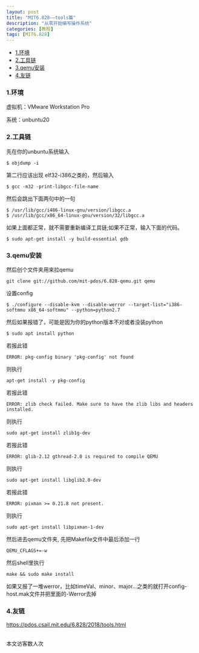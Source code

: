 ```yaml
---
layout: post
title: "MIT6.828——tools篇"
description: "从零开始编写操作系统"
categories: [教程]
tags: [MIT6.828]
---
```


-   [1.环境](#1)
-   [2.工具链](#2)
-   [3.qemu安装](#3)
-   [4.友链](#4)

<h3 id="1">1.环境</h3>
虚拟机：VMware Workstation Pro

系统：unbuntu20

<h3 id="2">2.工具链</h3>

先在你的unbuntu系统输入

```shell
$ objdump -i
```

第二行应该出现 elf32-i386之类的，然后输入

```shell
$ gcc -m32 -print-libgcc-file-name
```

然后会跳出下面两句中的一句

```shell
$ /usr/lib/gcc/i486-linux-gnu/version/libgcc.a
$ /usr/lib/gcc/x86_64-linux-gnu/version/32/libgcc.a
```

如果上面都正常，就不需要重新编译工具链;如果不正常，输入下面的代码。

```shell
$ sudo apt-get install -y build-essential gdb
```

<h3 id="3">3.qemu安装</h3>
然后创个文件夹用来拉qemu

```shell
git clone git://github.com/mit-pdos/6.828-qemu.git qemu
```

设置config

```shell
$ ./configure --disable-kvm --disable-werror --target-list="i386-softmmu x86_64-softmmu" --python=python2.7
```

然后如果报错了，可能是因为你的python版本不对或者没装python

```shell
$ sudo apt install python
```

若报此错

```shell
ERROR: pkg-config binary 'pkg-config' not found
```

则执行

```shell
apt-get install -y pkg-config
```

若报此错

```shell
ERROR: zlib check failed. Make sure to have the zlib libs and headers installed.
```

则执行

```shell
sudo apt-get install zlib1g-dev
```

若报此错

```shell
ERROR: glib-2.12 gthread-2.0 is required to compile QEMU
```

则执行

```shell
sudo apt-get install libglib2.0-dev
```

若报此错

```shell
ERROR: pixman >= 0.21.8 not present.
```

则执行

```shell
sudo apt-get install libpixman-1-dev
```

然后进去qemu文件夹, 先把Makefile文件中最后添加一行

```shell
QEMU_CFLAGS+=-w
```

然后shell里执行

```shell
make && sudo make install
```

如果又报了一堆werror，比如timeVal、minor、major...之类的就打开config-host.mak文件并把里面的-Werror去掉

<h3 id="4">4.友链</h3>

<https://pdos.csail.mit.edu/6.828/2018/tools.html>

<!-- Link Gitalk 的支持文件  -->

<link rel="stylesheet" href="https://unpkg.com/gitalk/dist/gitalk.css">
<script src="https://unpkg.com/gitalk@latest/dist/gitalk.min.js"></script>
<div id="gitalk-container"></div>
<script type="text/javascript">
    var gitalk = new Gitalk({

    // gitalk的主要参数
        clientID: '33599ca507921d70615d',
        clientSecret: '1e6229b3a409aac51d5d51dc5458a9c257ca59a9',
        repo: '300id.github.io',
        owner: '300id',
        admin: ['300id'],
        id:'2021-09-26-MIT6.828-tools',

    });
    gitalk.render('gitalk-container');

</script>
<!-- Gitalk end -->

<script async src="//busuanzi.ibruce.info/busuanzi/2.3/busuanzi.pure.mini.js"></script>

<span id="busuanzi_container_site_pv"><br>
  本文访客数<span id="busuanzi_value_site_pv"></span>人次
</span>
